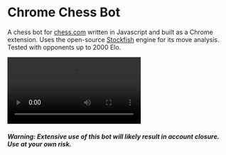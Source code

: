 # Chrome Chess Bot

A chess bot for [chess.com](https://chess.com) written in Javascript and built as a Chrome extension. Uses the open-source [Stockfish](https://github.com/exoticorn/stockfish-js) engine for its move analysis. Tested with opponents up to 2000 Elo.

![alt tag](https://i.gyazo.com/0db34da4da15063c0ee96ce8375f321e.mp4)


##### Warning: Extensive use of this bot will likely result in account closure. Use at your own risk.
